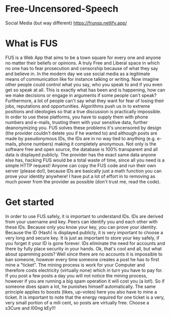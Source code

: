 # Free-Uncensored-Speech
Social Media (but way different)
https://frunsp.netlify.app/

# What is FUS
FUS is a Web App that aims to be a town square for every one and anyone no matter their beliefs or opinions. A truly Free and Liberal space in which no one has to fear prosecution and censorship because of what they say and believe in. In the modern day we use social media as a legitimate means of communication like for instance talking or writing. Now imagine other people could control what you say, who you speak to and if you even get so speak at all. This is exactly what has been and is happening, how can we make decisions or engage in arguments if some people can't speak? Furthermore, a lot of people can't say what they want for fear of losing their jobs, reputations and opportunities. Algorithms push us in to extreme positions and ideologies so that a true discussion is practically impossible. In order to use these platforms, you have to supply them with phone numbers and e-mails, trusting them with your sensitive data, further deanonymizing you. FUS solves these problems it's uncensored by design (the provider couldn't delete you if he wanted to) and although posts are made by pseudonymous IDs, the IDs are in no way tied to anything (e.g. e-mails, phone numbers) making it completely anonymous. Not only is the software free and open source, the database is 100% transparent and all data is displayed publicly. The provider has the exact same data anyone else has, hacking FUS would be a total waste of time, since all you need is a simple HTTP request! Anyone can copy the FUS code and run their own server (please do!), because IDs are basically just a math function you can prove your identity anywhere! I have put a lot of effort in to removing as much power from the provider as possible (don't trust me, read the code).

# Get started 
In order to use FUS safely, it is important to understand IDs. IDs are derived from your username and key. Peers can identify you and each other with these IDs. Because only you know your key, you can prove your identity. Because the ID (Hash) is displayed publicly, it is very important to choose a very long and secure key. It is just as important to store your key safely, if you forget it your ID is gone forever. IDs eliminate the need for accounts and there by fully place security in your hands. Ok, that's cool and all, but what about spamming posts? Well since there are no accounts it is impossible to ban someone, however every time someone creates a post he has to first mine a "ticket". The mining process is work for your Computer and therefore costs electricity (virtually none) which in turn you have to pay for. If you post a few posts a day you will not notice the mining process, however if you are running a big spam operation it will cost you (a lot!). So if someone does spam a lot, he punishes himself automatically. The same principle applies to boosts (likes, up-votes) here you also have to mine a ticket. It is important to note that the energy required for one ticket is a very, very small portion of a mili cent, so posts are virtually free.
Choose a s3Cure and l00ng kEy!!!
